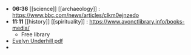 - **06:36** [[science]] [[archaeology]] :  https://www.bbc.com/news/articles/clkm0ejnzedo
- **11:11** [[history]] [[spirituality]] :  https://www.avonctlibrary.info/books-media/
	- Free library
- [Evelyn Underhill pdf](https://www.catholicspiritualdirection.org/cloudunknowing.pdf)
-